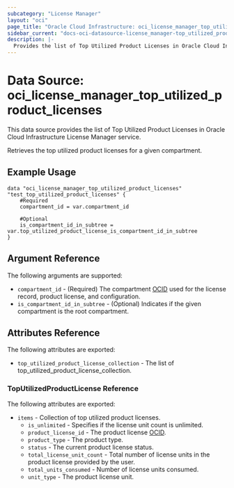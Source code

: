 ```yaml
---
subcategory: "License Manager"
layout: "oci"
page_title: "Oracle Cloud Infrastructure: oci_license_manager_top_utilized_product_licenses"
sidebar_current: "docs-oci-datasource-license_manager-top_utilized_product_licenses"
description: |-
  Provides the list of Top Utilized Product Licenses in Oracle Cloud Infrastructure License Manager service
---
```


# Data Source: oci_license_manager_top_utilized_product_licenses
This data source provides the list of Top Utilized Product Licenses in Oracle Cloud Infrastructure License Manager service.

Retrieves the top utilized product licenses for a given compartment.

## Example Usage

```hcl
data "oci_license_manager_top_utilized_product_licenses" "test_top_utilized_product_licenses" {
	#Required
	compartment_id = var.compartment_id

	#Optional
	is_compartment_id_in_subtree = var.top_utilized_product_license_is_compartment_id_in_subtree
}
```

## Argument Reference

The following arguments are supported:

* `compartment_id` - (Required) The compartment [OCID](https://docs.cloud.oracle.com/iaas/Content/General/Concepts/identifiers.htm) used for the license record, product license, and configuration. 
* `is_compartment_id_in_subtree` - (Optional) Indicates if the given compartment is the root compartment.


## Attributes Reference

The following attributes are exported:

* `top_utilized_product_license_collection` - The list of top_utilized_product_license_collection.

### TopUtilizedProductLicense Reference

The following attributes are exported:

* `items` - Collection of top utilized product licenses.
	* `is_unlimited` - Specifies if the license unit count is unlimited.
	* `product_license_id` - The product license [OCID](https://docs.cloud.oracle.com/iaas/Content/General/Concepts/identifiers.htm).
	* `product_type` - The product type.
	* `status` - The current product license status.
	* `total_license_unit_count` - Total number of license units in the product license provided by the user.
	* `total_units_consumed` - Number of license units consumed.
	* `unit_type` - The product license unit.

